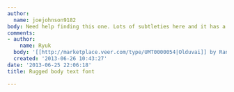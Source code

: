 ```yaml
---
author:
  name: joejohnson9182
body: Need help finding this one. Lots of subtleties here and it has a rough look.
comments:
- author:
    name: Ryuk
  body: '[[http://marketplace.veer.com/type/UMT0000054|Olduvai]] by Randy Jones'
  created: '2013-06-26 10:43:27'
date: '2013-06-25 22:06:18'
title: Rugged body text font

---
```

